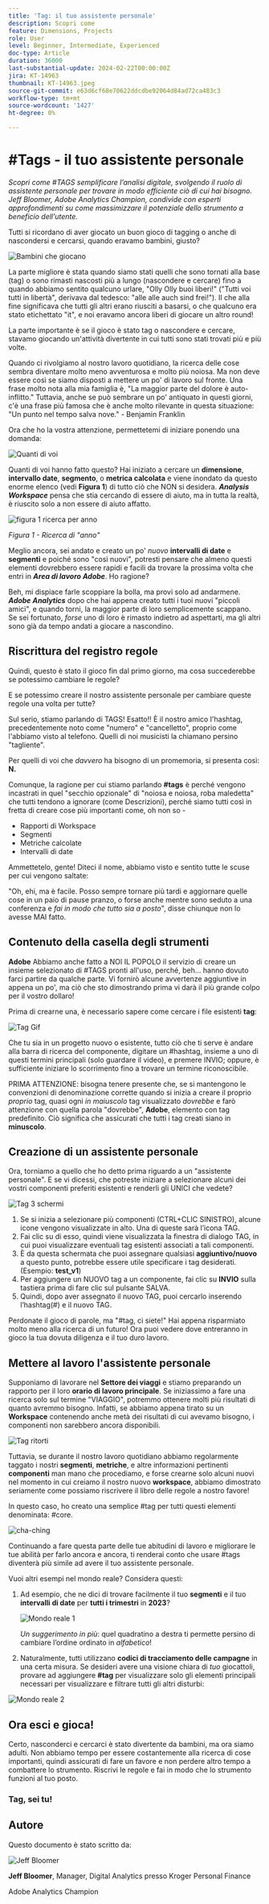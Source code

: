 ```yaml
---
title: 'Tag: il tuo assistente personale'
description: Scopri come
feature: Dimensions, Projects
role: User
level: Beginner, Intermediate, Experienced
doc-type: Article
duration: 36000
last-substantial-update: 2024-02-22T00:00:00Z
jira: KT-14963
thumbnail: KT-14963.jpeg
source-git-commit: e63d6cf68e70622ddcdbe92064d84ad72ca483c3
workflow-type: tm+mt
source-wordcount: '1427'
ht-degree: 0%

---
```



# #Tags - il tuo assistente personale

_Scopri come #TAGS semplificare l’analisi digitale, svolgendo il ruolo di assistente personale per trovare in modo efficiente ciò di cui hai bisogno. Jeff Bloomer, Adobe Analytics Champion, condivide con esperti approfondimenti su come massimizzare il potenziale dello strumento a beneficio dell’utente._

Tutti si ricordano di aver giocato un buon gioco di tagging o anche di nascondersi e cercarsi, quando eravamo bambini, giusto?

![Bambini che giocano](assets/kids-playing2.jpeg)

La parte migliore è stata quando siamo stati quelli che sono tornati alla base (tag) o sono rimasti nascosti più a lungo (nascondere e cercare) fino a quando abbiamo sentito qualcuno urlare, &quot;Olly Olly buoi liberi!&quot; (&quot;Tutti voi tutti in libertà&quot;, derivava dal tedesco: &quot;alle alle auch sind frei!&quot;).  Il che alla fine significava che tutti gli altri erano riusciti a basarsi, o che qualcuno era stato etichettato &quot;it&quot;, e noi eravamo ancora liberi di giocare un altro round!

La parte importante è se il gioco è stato tag o nascondere e cercare, stavamo giocando un&#39;attività divertente in cui tutti sono stati trovati più e più volte.

Quando ci rivolgiamo al nostro lavoro quotidiano, la ricerca delle cose sembra diventare molto meno avventurosa e molto più noiosa. Ma non deve essere così se siamo disposti a mettere un po&#39; di lavoro sul fronte.  Una frase molto nota alla mia famiglia è, &quot;La maggior parte del dolore è auto-inflitto.&quot; Tuttavia, anche se può sembrare un po&#39; antiquato in questi giorni, c&#39;è una frase più famosa che è anche molto rilevante in questa situazione: &quot;Un punto nel tempo salva nove.&quot; - Benjamin Franklin

Ora che ho la vostra attenzione, permettetemi di iniziare ponendo una domanda:


![Quanti di voi](assets/how-many-of-you.jpg)

Quanti di voi hanno fatto questo?  Hai iniziato a cercare un **dimensione**, **intervallo date**, **segmento**, o **metrica calcolata** e viene inondato da questo enorme elenco (vedi **Figura 1**) di tutto ciò che NON si desidera.  ***Analysis Workspace*** pensa che stia cercando di essere di aiuto, ma in tutta la realtà, è riuscito solo a non essere di aiuto affatto.

![figura 1 ricerca per anno](assets/tags-example-year.jpg)

*Figura 1 - Ricerca di &quot;anno&quot;*

Meglio ancora, sei andato e creato un po&#39; *nuovo* **intervalli di date** e **segmenti** e poiché sono &quot;così nuovi&quot;, potresti pensare che almeno questi elementi dovrebbero essere rapidi e facili da trovare la prossima volta che entri in ***Area di lavoro Adobe***. Ho ragione?

Beh, mi dispiace farle scoppiare la bolla, ma provi solo ad andarmene. ***Adobe Analytics*** dopo che hai appena creato tutti i tuoi nuovi &quot;piccoli amici&quot;, e quando torni, la maggior parte di loro semplicemente scappano.  Se sei fortunato, *forse* uno di loro è rimasto indietro ad aspettarti, ma gli altri sono già da tempo andati a giocare a nascondino.

## Riscrittura del registro regole

Quindi, questo è stato il gioco fin dal primo giorno, ma cosa succederebbe se potessimo cambiare le regole?

E se potessimo creare il nostro assistente personale per cambiare queste regole una volta per tutte?

Sul serio, stiamo parlando di TAGS!  Esatto!!  È il nostro amico l&#39;hashtag, precedentemente noto come &quot;numero&quot; e &quot;cancelletto&quot;, proprio come l&#39;abbiamo visto al telefono.  Quelli di noi musicisti la chiamano persino &quot;tagliente&quot;.

Per quelli di voi che *davvero* ha bisogno di un promemoria, si presenta così: **N.**

Comunque, la ragione per cui stiamo parlando **#tags** è perché vengono incastrati in quel &quot;secchio opzionale&quot; di &quot;noiosa e noiosa, roba maledetta&quot; che tutti tendono a ignorare (come Descrizioni), perché siamo tutti così in fretta di creare cose più importanti come, oh non so -

- Rapporti di Workspace
- Segmenti
- Metriche calcolate 
- Intervalli di date

Ammettetelo, gente!  Diteci il nome, abbiamo visto e sentito tutte le scuse per cui vengono saltate:

&quot;Oh, ehi, ma è facile.  Posso sempre tornare più tardi e aggiornare quelle cose in un paio di pause pranzo, o forse anche mentre sono seduto a una conferenza e *fai in modo che tutto sia a posto*&quot;, disse chiunque non lo avesse MAI fatto.

## Contenuto della casella degli strumenti

**Adobe** Abbiamo anche fatto a NOI IL POPOLO il servizio di creare un insieme selezionato di #TAGS pronti all&#39;uso, perché, beh... hanno dovuto farci partire da qualche parte.  Vi fornirò alcune avvertenze aggiuntive in appena un po&#39;, ma ciò che sto dimostrando prima vi darà il più grande colpo per il vostro dollaro!

Prima di crearne una, è necessario sapere come cercare i file esistenti **tag**:

![Tag Gif](assets/tags-gif.gif)

Che tu sia in un progetto nuovo o esistente, tutto ciò che ti serve è andare alla barra di ricerca del componente, digitare un #hashtag, insieme a uno di questi termini principali (solo guardare il video), e premere INVIO; oppure, è sufficiente iniziare lo scorrimento fino a trovare un termine riconoscibile.

PRIMA ATTENZIONE: bisogna tenere presente che, se si mantengono le convenzioni di denominazione corrette quando si inizia a creare il proprio *proprio* tag, quasi ogni *in maiuscolo* tag visualizzato *dovrebbe* e farò attenzione con quella parola &quot;dovrebbe&quot;, **Adobe**, elemento con tag predefinito.  Ciò significa che assicurati che tutti i tag creati siano in **minuscolo**.

## Creazione di un assistente personale

Ora, torniamo a quello che ho detto prima riguardo a un &quot;assistente personale&quot;.  E se vi dicessi, che potreste iniziare a selezionare alcuni dei vostri componenti preferiti esistenti e renderli gli UNICI che vedete?

![Tag 3 schermi](assets/3-screens-tags.jpg)


1. Se si inizia a selezionare più componenti (CTRL+CLIC SINISTRO), alcune icone vengono visualizzate in alto.  Una di queste sarà l’icona TAG.
1. Fai clic su di esso, quindi viene visualizzata la finestra di dialogo TAG, in cui puoi visualizzare eventuali tag esistenti associati a tali componenti.
1. È da questa schermata che puoi assegnare qualsiasi **aggiuntivo/nuovo** a questo punto, potrebbe essere utile specificare i tag desiderati.  (Esempio: **test\_v1**)
1. Per aggiungere un NUOVO tag a un componente, fai clic su **INVIO** sulla tastiera prima di fare clic sul pulsante SALVA.
1. Quindi, dopo aver assegnato il nuovo TAG, puoi cercarlo inserendo l’hashtag(#) e il nuovo TAG.

Perdonate il gioco di parole, ma &quot;#tag, ci siete!&quot;  Hai appena risparmiato molto meno alla ricerca di un futuro!  Ora puoi vedere dove entreranno in gioco la tua dovuta diligenza e il tuo duro lavoro.

## Mettere al lavoro l&#39;assistente personale

Supponiamo di lavorare nel **Settore dei viaggi** e stiamo preparando un rapporto per il loro **orario di lavoro principale**.  Se iniziassimo a fare una ricerca solo sul termine &quot;VIAGGIO&quot;, potremmo ottenere molti più risultati di quanto avremmo bisogno.  Infatti, se abbiamo appena tirato su un **Workspace** contenendo anche metà dei risultati di cui avevamo bisogno, i componenti non sarebbero ancora disponibili.

![Tag ritorti](assets/tags-example-travel.jpg)

Tuttavia, se durante il nostro lavoro quotidiano abbiamo regolarmente taggato i nostri **segmenti**, **metriche**, e altre informazioni pertinenti **componenti** man mano che procediamo, e forse crearne solo alcuni nuovi nel momento in cui creiamo il nostro nuovo **workspace**, abbiamo dimostrato seriamente come possiamo riscrivere il libro delle regole a nostro favore!

In questo caso, ho creato una semplice #tag per tutti questi elementi denominata: #core.

![cha-ching](assets/cha-ching.png)

Continuando a fare questa parte delle tue abitudini di lavoro e migliorare le tue abilità per farlo ancora e ancora, ti renderai conto che usare #tags diventerà più simile ad avere il tuo assistente personale.

Vuoi altri esempi nel mondo reale? Considera questi:

1. Ad esempio, che ne dici di trovare facilmente il tuo **segmenti** e il tuo **intervalli di date** per **tutti i trimestri** in **2023**?

   ![Mondo reale 1](assets/real-world-1.png)

   *Un suggerimento in più*: quel quadratino a destra ti permette persino di cambiare l’ordine ordinato in *alfabetico*!


1. Naturalmente, tutti utilizzano **codici di tracciamento delle campagne** in una certa misura.  Se desideri avere una visione chiara di *tuo* giocattoli, provare ad aggiungere **#tag** per visualizzare solo gli elementi principali necessari per visualizzare e filtrare tutti gli altri disturbi:

![Mondo reale 2](assets/real-world-2.png)

## Ora esci e gioca!

Certo, nasconderci e cercarci è stato divertente da bambini, ma ora siamo adulti.  Non abbiamo tempo per essere costantemente alla ricerca di cose importanti, quindi assicurati di fare un favore e non perdere altro tempo a combattere lo strumento.  Riscrivi le regole e fai in modo che lo strumento funzioni al tuo posto.

### Tag, sei tu!


## Autore

Questo documento è stato scritto da:

![Jeff Bloomer](assets/jeff-bloomer.png)

**Jeff Bloomer**, Manager, Digital Analytics presso Kroger Personal Finance

Adobe Analytics Champion







